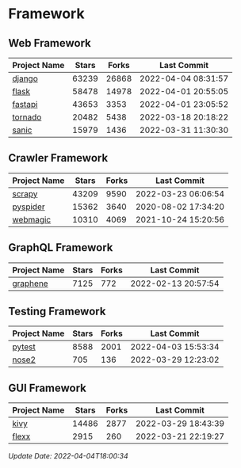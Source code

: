 # Framework

## Web Framework
| Project Name | Stars | Forks | Last Commit |
| ------------ | ----- | ----- | ----------- |
| [django](https://github.com/django/django) | 63239 | 26868 | 2022-04-04 08:31:57 |
| [flask](https://github.com/pallets/flask) | 58478 | 14978 | 2022-04-01 20:55:05 |
| [fastapi](https://github.com/tiangolo/fastapi) | 43653 | 3353 | 2022-04-01 23:05:52 |
| [tornado](https://github.com/tornadoweb/tornado) | 20482 | 5438 | 2022-03-18 20:18:22 |
| [sanic](https://github.com/sanic-org/sanic) | 15979 | 1436 | 2022-03-31 11:30:30 |

## Crawler Framework
| Project Name | Stars | Forks | Last Commit |
| ------------ | ----- | ----- | ----------- |
| [scrapy](https://github.com/scrapy/scrapy) | 43209 | 9590 | 2022-03-23 06:06:54 |
| [pyspider](https://github.com/binux/pyspider) | 15362 | 3640 | 2020-08-02 17:34:20 |
| [webmagic](https://github.com/code4craft/webmagic) | 10310 | 4069 | 2021-10-24 15:20:56 |

## GraphQL Framework
| Project Name | Stars | Forks | Last Commit |
| ------------ | ----- | ----- | ----------- |
| [graphene](https://github.com/graphql-python/graphene) | 7125 | 772 | 2022-02-13 20:57:54 |

## Testing Framework
| Project Name | Stars | Forks | Last Commit |
| ------------ | ----- | ----- | ----------- |
| [pytest](https://github.com/pytest-dev/pytest) | 8588 | 2001 | 2022-04-03 15:53:34 |
| [nose2](https://github.com/nose-devs/nose2) | 705 | 136 | 2022-03-29 12:23:02 |

## GUI Framework
| Project Name | Stars | Forks | Last Commit |
| ------------ | ----- | ----- | ----------- |
| [kivy](https://github.com/kivy/kivy) | 14486 | 2877 | 2022-03-29 18:43:39 |
| [flexx](https://github.com/flexxui/flexx) | 2915 | 260 | 2022-03-21 22:19:27 |

*Update Date: 2022-04-04T18:00:34*